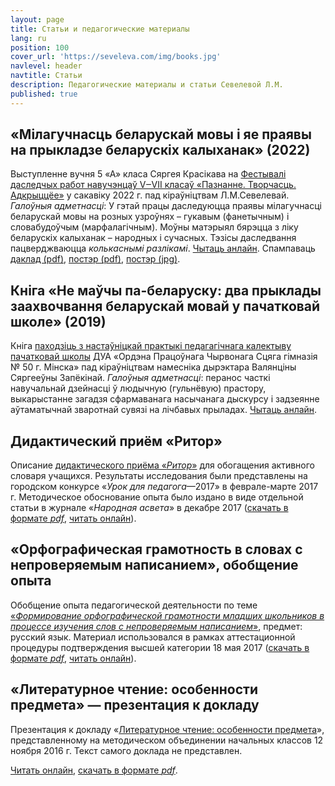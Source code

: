 ```yaml
---
layout: page
title: Статьи и педагогические материалы
lang: ru
position: 100
cover_url: 'https://seveleva.com/img/books.jpg'
navlevel: header
navtitle: Статьи
description: Педагогические материалы и статьи Севелевой Л.М.
published: true
---
```


## «Мілагучнасць беларускай мовы і яе праявы на прыкладзе беларускіх калыханак» (2022)

Выступленне вучня 5 «А» класа Сяргея Красікава на [Фестывалі даследчых работ навучэнцаў V‒VII класаў «Пазнанне. Творчасць. Адкрыццёе»](https://web.archive.org/web/20220522162635/https://mgiro.minsk.edu.by/ru/main.aspx?guid=170373) у сакавіку 2022 г. пад кіраўніцтвам Л.М.Севелевай.  *Галоўныя адметнасці*: У гэтай працы даследуюцца праявы мілагучнасці беларускай мовы на розных узроўнях – гукавым (фанетычным) і словабудоўчым (марфалагічным). Моўны матэрыял бярэцца з ліку беларускіх калыханак – народных і сучасных. Тэзісы даследвання пацверджваюцца *колькаснымі разлікамі*. [Чытаць анлайн](/milahučnaść). Спампаваць [даклад (pdf)](/assets/Мілагучнасць-мовы-2022.pdf), [постэр (pdf)](/assets/Мілагучнасць-постэр-2022.pdf), [постэр (jpg)](/assets/Мілагучнасць-постэр-2022.jpg).


## Кніга «Не маўчы па-беларуску: два прыклады заахвочвання беларускай мовай у пачатковай школе» (2019)

Кніга [паходзіць з настаўніцкай практыкі педагагічнага калектыву пачатковай школы](/nie-maŭčy)   ДУА «Ордэна Працоўнага Чырвонага Сцяга гімназія № 50 г. Мінска» пад кіраўніцтвам намесніка дырэктара Валянціны Сяргееўны Запёкінай. *Галоўныя адметнасці*: перанос часткі навучальнай дзейнасці ў людычную (гульнёвую) прастору, выкарыстанне загадзя сфармаванага насычанага дыскурсу і задзеянне аўтаматычнай зваротнай сувязі на лічбавых прыладах. [Чытаць анлайн](/nie-maŭčy).

## Дидактический приём «Ритор»

Описание [дидактического приёма «*Ритор*»](https://seveleva.com/rhetor) для обогащения активного словаря учащихся. Результаты исследования были представлены на городском кон­курсе «*Урок для педагога*—2017» в феврале­-марте 2017 г. 
Методическое обоснование опыта было издано в виде отдельной статьи в журнале «*Народная асвета*» в декабре 2017 ([скачать в формате *pdf*](https://seveleva.com/assets/Seveleva_Rhetor.pdf), [читать онлайн](https://seveleva.com/rhetor)).

## «Орфографическая грамотность в словах с непроверяемым написанием», обобщение опыта

Обобщение опыта педагогической деятельности по теме [«*Формирование орфографической грамотности младших школьников в процессе изучения слов с непроверяемым написанием*»](https://seveleva.com/cathegory), предмет: русский язык. Материал использовался в рамках аттестационной процедуры подтверждения высшей категории 18 мая 2017 ([скачать в формате *pdf*](https://seveleva.com/assets/Seveleva_cathegory.pdf), [читать онлайн](https://seveleva.com/cathegory)).

## «Литературное чтение: особенности предмета» — презентация к докладу

Презентация к докладу «[Литературное чтение: особенности предмета](https://seveleva.com/reading)», представленному на  методическом объединении начальных классов 12 ноября 2016 г. Текст самого доклада не представлен.

[Читать онлайн](https://seveleva.com/reading), [скачать в формате *pdf*](https://seveleva.com/assets/Seveleva_reading.pdf).
